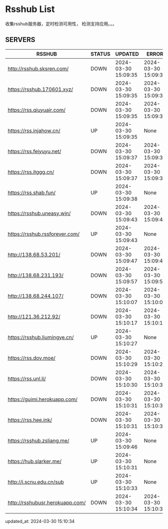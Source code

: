 # Rsshub List

收集rsshub服务器，定时检测可用性， 检测支持应用。。。


## SERVERS

|  RSSHUB   | STATUS  | UPDATED  | ERROR  | TWITTER |  
|  ----  | ----  | ----  | ----  | ---- |  
| http://rsshub.sksren.com/ | DOWN | 2024-03-30 15:09:35 | 2024-03-30 15:09:35 |  
| https://rsshub.170601.xyz/ | DOWN | 2024-03-30 15:09:35 | 2024-03-30 15:09:35 |  
| https://rss.qiuyuair.com/ | DOWN | 2024-03-30 15:09:35 | 2024-03-30 15:09:35 |  
| https://rss.injahow.cn/ | UP | 2024-03-30 15:09:35 | None ||  
| https://rss.feiyuyu.net/ | DOWN | 2024-03-30 15:09:37 | 2024-03-30 15:09:37 |  
| https://rss.itggg.cn/ | DOWN | 2024-03-30 15:09:37 | 2024-03-30 15:09:37 |  
| https://rss.shab.fun/ | UP | 2024-03-30 15:09:38 | None ||  
| https://rsshub.uneasy.win/ | DOWN | 2024-03-30 15:09:43 | 2024-03-30 15:09:43 |  
| https://rsshub.rssforever.com/ | UP | 2024-03-30 15:09:43 | None ||  
| http://138.68.53.201/ | DOWN | 2024-03-30 15:09:47 | 2024-03-30 15:09:47 |  
| http://138.68.231.193/ | DOWN | 2024-03-30 15:09:57 | 2024-03-30 15:09:57 |  
| http://138.68.244.107/ | DOWN | 2024-03-30 15:10:07 | 2024-03-30 15:10:07 |  
| http://121.36.212.92/ | DOWN | 2024-03-30 15:10:17 | 2024-03-30 15:10:17 |  
| https://rsshub.liumingye.cn/ | UP | 2024-03-30 15:10:27 | None ||  
| https://rss.dov.moe/ | DOWN | 2024-03-30 15:10:29 | 2024-03-30 15:10:29 |  
| https://rss.unl.li/ | DOWN | 2024-03-30 15:10:30 | 2024-03-30 15:10:30 |  
| https://guimi.herokuapp.com/ | DOWN | 2024-03-30 15:10:31 | 2024-03-30 15:10:31 |  
| https://rss.hee.ink/ | DOWN | 2024-03-30 15:10:31 | 2024-03-30 15:10:31 |  
| https://rsshub.zsliang.me/ | UP | 2024-03-30 15:09:46 | None |OK|  
| https://hub.slarker.me/ | UP | 2024-03-30 15:10:31 | None ||  
| http://i.scnu.edu.cn/sub | UP | 2024-03-30 15:10:33 | None ||  
| http://rsshubusr.herokuapp.com/ | DOWN | 2024-03-30 15:10:34 | 2024-03-30 15:10:34 |  
  

updated_at: 2024-03-30 15:10:34  
